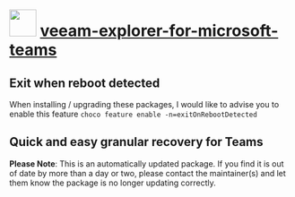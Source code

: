 ﻿# <img src="https://cdn.jsdelivr.net/gh/mkevenaar/chocolatey-packages@bb3ad45e01ded033f22abfe07bfba6f2995f91f1/icons/veeam-explorer-for-microsoft-teams.png" width="48" height="48"/> [veeam-explorer-for-microsoft-teams](https://chocolatey.org/packages/veeam-explorer-for-microsoft-teams)

## Exit when reboot detected

When installing / upgrading these packages, I would like to advise you to enable this feature `choco feature enable -n=exitOnRebootDetected`

## Quick and easy granular recovery for Teams

**Please Note**: This is an automatically updated package. If you find it is
out of date by more than a day or two, please contact the maintainer(s) and
let them know the package is no longer updating correctly.
